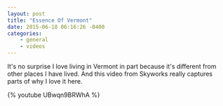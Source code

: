 ```yaml
---
layout: post
title: "Essence Of Vermont"
date: 2015-06-18 06:16:26 -0400
categories: 
    - general
    - videos
---
```

It's no surprise I love living in Vermont in part because it's different from other places I have lived. And this video from Skyworks really captures parts of why I love it here.

{% youtube UBwqn9BRWhA %}
